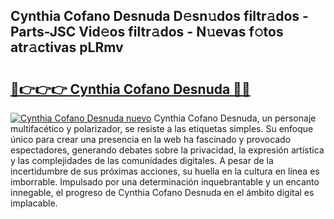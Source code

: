 ## Cynthia Cofano Desnuda D𝚎sn𝚞dos filtr𝚊dos - Parts-JSC Vid𝚎os filtr𝚊dos - N𝚞evas f𝚘tos atr𝚊ctivas pLRmv

# <h2><a href="http://mb6uhb.tromn.icu/?c=Cynthia+Cofano+Desnuda">🔗👉👉👉 Cynthia Cofano Desnuda 🔗🔗</a></h2>

[![Cynthia Cofano Desnuda nuevo](https://i.imgur.com/pEAQMta.gif)](http://mb6uhb.tromn.icu/?c=Cynthia+Cofano+Desnuda)
Cynthia Cofano Desnuda, un personaje multifacético y polarizador, se resiste a las etiquetas simples. Su enfoque único para crear una presencia en la web ha fascinado y provocado espectadores, generando debates sobre la privacidad, la expresión artística y las complejidades de las comunidades digitales. A pesar de la incertidumbre de sus próximas acciones, su huella en la cultura en línea es imborrable. Impulsado por una determinación inquebrantable y un encanto innegable, el progreso de Cynthia Cofano Desnuda en el ámbito digital es implacable.

